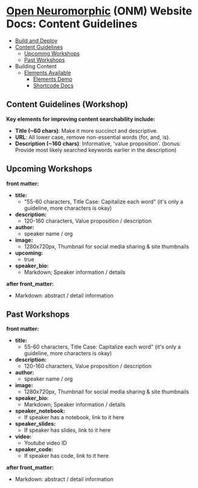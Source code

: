 # <a href="https://open-neuromorphic.org">Open Neuromorphic</a> (ONM) Website Docs: Content Guidelines

- [Build and Deploy](readme.md#-build-and-deploy)
- [Content Guidelines](content.md)
  - [Upcoming Workshops](content.md#upcoming-workshops)
  - [Past Workshops](content.md#past-workshops)
- Building Content
  - [Elements Available](elements.md)
    - [Elements Demo](https://hugoplate.netlify.app/elements/)
    - [Shortcode Docs](https://github.com/gethugothemes/hugo-modules)

## Content Guidelines (Workshop)

**Key elements for improving content searchability include:**

- **Title (~60 chars)**: Make it more succinct and descriptive.
- **URL**: All lower case, remove non-essential words (for, and, is).
- **Description (~160 chars)**: Informative, 'value proposition'. (bonus: Provide most likely searched keywords earlier in the description)

## Upcoming Workshops

**front matter:**

- **title:**
    - "55-60 characters, Title Case: Capitalize each word" (it's only a guideline, more characters is okay)
- **description:**
    - 120-160 characters, Value proposition / description
- **author:**
    - speaker name / org
- **image:**
    - 1280x720px, Thumbnail for social media sharing & site thumbnails
- **upcoming:**
    - true
- **speaker_bio:**
    - Markdown; Speaker information / details

**after front_matter:**
  - Markdown: abstract / detail information

## Past Workshops

**front matter:**

- **title:**
    - 55-60 characters, Title Case: Capitalize each word" (it's only a guideline, more characters is okay)
- **description:**
    - 120-160 characters, Value proposition / description
- **author:**
    - speaker name / org
- **image:**
    - 1280x720px, Thumbnail for social media sharing & site thumbnails
- **speaker_bio:**
    - Markdown; Speaker information / details
- **speaker_notebook:**
    - If speaker has a notebook, link to it here
- **speaker_slides:**
    - If speaker has slides, link to it here
- **video:**
    - Youtube video ID
- **speaker_code:**
    - If speaker has code, link to it here

**after front_matter:**
  - Markdown: abstract / detail information
